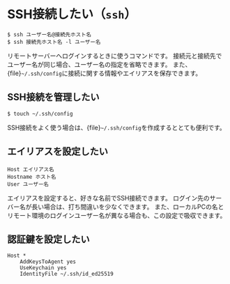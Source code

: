 # SSH接続したい（``ssh``）

```console
$ ssh ユーザー名@接続先ホスト名
$ ssh 接続先ホスト名 -l ユーザー名
```

リモートサーバーへログインするときに使うコマンドです。
接続元と接続先でユーザー名が同じ場合、ユーザー名の指定を省略できます。
また、{file}`~/.ssh/config`に接続に関する情報やエイリアスを保存できます。

## SSH接続を管理したい

```console
$ touch ~/.ssh/config
```

SSH接続をよく使う場合は、{file}`~/.ssh/config`を作成するととても便利です。

## エイリアスを設定したい

```unixconfig
Host エイリアス名
Hostname ホスト名
User ユーザー名
```

エイリアスを設定すると、好きな名前でSSH接続できます。
ログイン先のサーバー名が長い場合は、打ち間違いを少なくできます。
また、ローカルPCの名とリモート環境のログインユーザー名が異なる場合も、この設定で吸収できます。

## 認証鍵を設定したい

```unixconfig
Host *
    AddKeysToAgent yes
    UseKeychain yes
    IdentityFile ~/.ssh/id_ed25519
```
